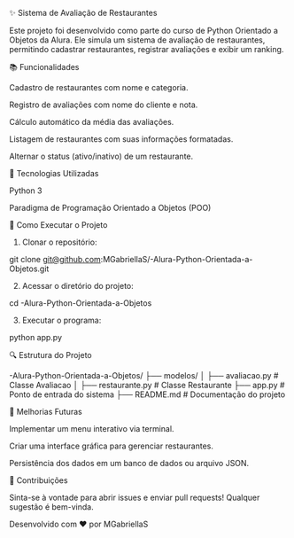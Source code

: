✨ Sistema de Avaliação de Restaurantes

Este projeto foi desenvolvido como parte do curso de Python Orientado a Objetos da Alura. Ele simula um sistema de avaliação de restaurantes, permitindo cadastrar restaurantes, registrar avaliações e exibir um ranking.

📚 Funcionalidades

Cadastro de restaurantes com nome e categoria.

Registro de avaliações com nome do cliente e nota.

Cálculo automático da média das avaliações.

Listagem de restaurantes com suas informações formatadas.

Alternar o status (ativo/inativo) de um restaurante.

🚀 Tecnologias Utilizadas

Python 3

Paradigma de Programação Orientado a Objetos (POO)

🔧 Como Executar o Projeto

1. Clonar o repositório:

git clone git@github.com:MGabriellaS/-Alura-Python-Orientada-a-Objetos.git

2. Acessar o diretório do projeto:

cd -Alura-Python-Orientada-a-Objetos

3. Executar o programa:

python app.py

🔍 Estrutura do Projeto

-Alura-Python-Orientada-a-Objetos/
├── modelos/
│   ├── avaliacao.py  # Classe Avaliacao
│   ├── restaurante.py  # Classe Restaurante
├── app.py  # Ponto de entrada do sistema
├── README.md  # Documentação do projeto

🌟 Melhorias Futuras

Implementar um menu interativo via terminal.

Criar uma interface gráfica para gerenciar restaurantes.

Persistência dos dados em um banco de dados ou arquivo JSON.

🚀 Contribuições

Sinta-se à vontade para abrir issues e enviar pull requests! Qualquer sugestão é bem-vinda.

Desenvolvido com ❤️ por MGabriellaS